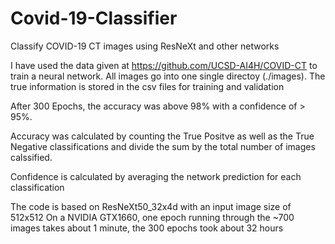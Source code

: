 # Covid-19-Classifier
Classify COVID-19 CT images using ResNeXt and other networks

I have used the data given at https://github.com/UCSD-AI4H/COVID-CT to train a neural network. All images go into one single directoy (./images). The true information is stored in the csv files for training and validation

After 300 Epochs, the accuracy was above 98% with a confidence of > 95%.

Accuracy was calculated by counting the True Positve as well as the True Negative classifications and divide the sum by the total number of images calssified.

Confidence is calculated by averaging the network prediction for each classification

The code is based on ResNeXt50_32x4d with an input image size of 512x512
On a NVIDIA GTX1660, one epoch running through the ~700 images takes about 1 minute, the 300 epochs took about 32 hours
